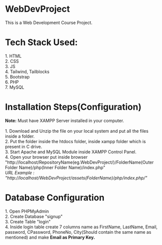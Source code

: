 # WebDevProject
This is a Web Development Course Project.
<h1>Tech Stack Used: </h1>
1. HTML <br> 
2. CSS <br>
3. JS <br>
4. Tailwind, Tailblocks <br>
5. Bootstrap <br>
6. PHP <br>
7. MySQL<br>


<h1> Installation Steps(Configuration) </h1>
<b>Note:</b> Must have XAMPP Server installed in your computer.<br><br>
1. Download and Unzip the file on your local system and put all the files inside a folder.<br>
2. Put the folder inside the htdocs folder, inside xampp folder which is present in C drive.<br>
3. Start Apache and MySQL Module inside XAMPP Control Panel.<br>
4. Open your browser put inside browser "http://localhost/RepositoryName(eg.WebDevProject/)/FolderName(Outer Folder Name)/php(Inner Folder Name)/index.php"<br>
<i>URL Example : "http://localhost/WebDevProject/assets(FolderName)/php/index.php/"</i><br>
<!-- 3. Database Configuration.<br> -->

<h1>Database Configuration</h1>
1. Open PHPMyAdmin<br>
2. Create Database "signup"<br>
3. Create Table "login"<br>
4. Inside login table create 7 columns name as FirstName, LastName, Email, password, CPassword, PhoneNo, City(Should contain the same name as mentioned) and make <b>Email as Primary Key.</b>
